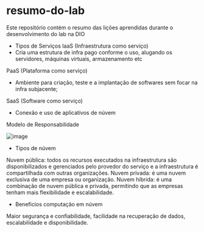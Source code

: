 # resumo-do-lab
Este repositório contém o resumo das lições aprendidas durante o desenvolvimento do lab na DIO

- Tipos de Serviços
IaaS (Infraestrutura como serviço)
 - Cria uma estrutura de infra pago conforme o uso, alugando os servidores, máquinas virtuais, armazenamento etc

PaaS (Plataforma como serviço)
 - Ambiente para criação, teste e a implantação de softwares sem focar na infra subjacente;

SaaS (Software como serviço)
- Conexão e uso de aplicativos de núvem 

Modelo de Responsabilidade

![image](https://github.com/user-attachments/assets/682aa0a3-8e6c-4c50-9e50-7d389e4de5e0)

- Tipos de núvem

Nuvem pública: todos os recursos executados na infraestrutura são disponibilizados e gerenciados pelo provedor do serviço e a infraestrutura é compartilhada com outras organizações.
Nuvem privada: é uma nuvem exclusiva de uma empresa ou organização.
Nuvem híbrida: é uma combinação de nuvem pública e privada, permitindo que as empresas tenham mais flexibilidade e escalabilidade.

- Beneficios computação em núvem

Maior segurança e confiabilidade, facilidade na recuperação de dados, escalabilidade e disponibilidade.
